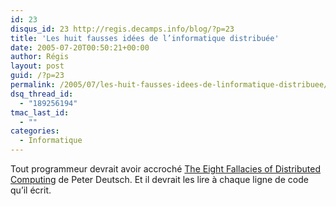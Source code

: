 ```yaml
---
id: 23
disqus_id: 23 http://regis.decamps.info/blog/?p=23
title: 'Les huit fausses idées de l’informatique distribuée'
date: 2005-07-20T00:50:21+00:00
author: Régis
layout: post
guid: /?p=23
permalink: /2005/07/les-huit-fausses-idees-de-linformatique-distribuee/
dsq_thread_id:
  - "189256194"
tmac_last_id:
  - ""
categories:
  - Informatique
---
```

Tout programmeur devrait avoir accroché [The Eight Fallacies of Distributed Computing](http://today.java.net/jag/Fallacies.html) de Peter Deutsch. Et il devrait les lire à chaque ligne de code qu’il écrit.
